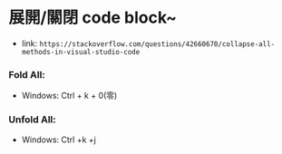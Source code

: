 # 展開/關閉 code block~

- link: `https://stackoverflow.com/questions/42660670/collapse-all-methods-in-visual-studio-code`

### Fold All:
* Windows: Ctrl + k + 0(零)

### Unfold All:
* Windows: Ctrl +k +j  